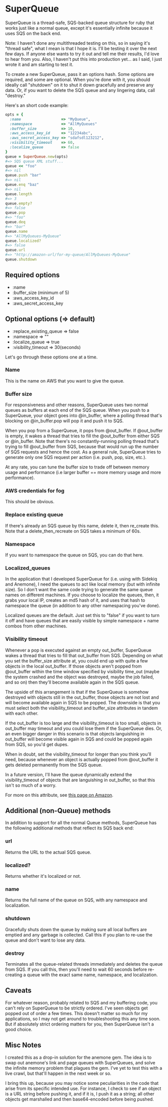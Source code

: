 SuperQueue
==========

SuperQueue is a thread-safe, SQS-backed queue structure for ruby that works just like a normal queue, except it's essentially infinite because it uses SQS on the back end.

Note: I haven't done any multithreaded testing on this, so in saying
it's "thread safe", what I mean is that I hope it is. I'll be testing it
over the next few days. If anyone else wants to try it out and tell me
their results, I'd love to hear from you. Also, I haven't put this into
production yet... as I said, I just wrote it and am starting to test it.

To create a new SuperQueue, pass it an options hash. Some options are required,
and some are optional. When you're done with it, you should ideally call
"shutdown" on it to shut it down gracefully and preserve any data. Or,
if you want to delete the SQS queue and any lingering data, call
"destroy." 

Here's an short code example:

```ruby
opts = {
  :name                  => "MyQueue",
  :namespace             => "AllMyQueues"
  :buffer_size           => 10,
  :aws_access_key_id     => "12234abc",
  :aws_secret_access_key => "sdafsdl123212",
  :visibility_timeout    => 60,
  :localize_queue        => false
}
queue = SuperQueue.new(opts)
#=> SQS queue XML stuff...
queue << "foo"
#=> nil
queue.push "bar"
#=> nil
queue.enq "baz"
#=> nil
queue.length
#=> 3
queue.empty?
#=> false
queue.pop
#=> "foo"
queue.deq
#=> "bar"
queue.name
#=> "AllMyQueues-MyQueue"
queue.localized?
#=> false
queue.url
#=> "http://amazon-url/for-my-queue/AllMyQueues-MyQueue"
queue.shutdown
```

## Required options
* :name
* :buffer_size (minimum of 5)
* :aws_access_key_id
* :aws_secret_access_key

## Optional options (=> default)
* :replace_existing_queue => false
* :namespace => ""
* :localize_queue => true
* :visibility_timeout => 30(seconds)

Let's go through these options one at a time.

### Name
This is the name on AWS that you want to give the queue. 

### Buffer size
For responsiveness and other reasons, SuperQueue uses two normal queues
as buffers at each end of the SQS queue. When you push to a SuperQueue,
your object goes into @in_buffer, where a polling thread that's blocking
on @in_buffer.pop will pop it and push it to SQS.

When you pop from a SuperQueue, it pops from @out_buffer. If @out_buffer
is empty, it wakes a thread that tries to fill the @out_buffer from either SQS or
@in_buffer. Note that there's no constantly-running polling thread that's trying
to fill @out_buffer from SQS, because that would run up the number of SQS
requests and hence the cost. As a general rule, SuperQueue tries to generate only one SQS
request per action (i.e. push, pop, size, etc.).

At any rate, you can tune the buffer size to trade off between memory
usage and performance (i.e larger buffer == more memory usage and more
performance).

### AWS credentials for fog
This should be obvious.

### Replace existing queue
If there's already an SQS queue by this name, delete it, then re_create
this. Note that a delete_then_recreate on SQS takes a minimum of 60s.

### Namespace
If you want to namespace the queue on SQS, you can do that here.

### Localized_queues
In the application that I developed SuperQueue for (i.e. using with
Sidekiq and Anemone), I need the queues to act like local memory (but
with infinite size). So I don't want
the same code trying to generate the same queue names on different
machines. If you choose to localize the queues, then, it grabs your
local IP, creates an md5 hash of it, and uses that hash to namespace the
queue (in addition to any other namespacing you've done).

Localized queues are the default. Just set this to "false" if you want
to turn it off and have queues that are easily visible by simple
namespace + name combos from other machines.

### Visibility timeout 
Whenever a pop is executed against an empty out_buffer, SuperQueue wakes
a thread that tries to fill that out_buffer from SQS. Depending on what
you set the buffer_size attribute at, you could end up with quite a few
objects in the local out_buffer. If those objects aren't popped from
@out_buffer within the time window specified by visibility time_out
(maybe the system crashed and the object was destroyed, maybe the job
failed, and so on) then they'll become available again in the SQS queue.

The upside of this arrangement is that if the SuperQueue is somehow destroyed
with objects still in the out_buffer, those objects are not
lost and will become available again in SQS to be popped. The downside is that you must select both the visibility_timeout
and buffer_size attributes in tandem with each other.

If the out_buffer
is too large and the visibility_timeout is too small, objects in
out_buffer may timeout and you could lose them if the
SuperQueue dies. Or, an even bigger danger in this scenario is that
objects languishing in out_buffer will become
visible again in SQS and could be popped again from SQS, so you'd get dupes.

When in doubt, set the visibility_timeout for longer than you think
you'll need, because whenever an object is actually popped from @out_buffer it gets
deleted permanently from the SQS queue.

In a future version, I'll have the queue dynamically extend the
visibility_timeout of objects that are languishing in out_buffer, so
that this isn't so much of a worry.

For more on this attribute, see [this page on
Amazon](http://docs.aws.amazon.com/AWSSimpleQueueService/latest/SQSDeveloperGuide/AboutVT.html).

## Additional (non-Queue) methods
In addition to support for all the normal Queue methods, SuperQueue has
the following additional methods that reflect its SQS back end:

### url
Returns the URL to the actual SQS queue.

### localized?
Returns whether it's localized or not.

### name
Returns the full name of the queue on SQS, with any namespace and
localization.

### shutdown
Gracefully shuts down the queue by making sure all local buffers are
emptied and any garbage is collected. Call this if you plan to re-use
the queue and don't want to lose any data.

### destroy
Terminates all the queue-related threads immediately and deletes the
queue from SQS. If you call this, then you'll need to wait 60 seconds
before re-creating a queue with the exact same name, namespace, and
localization.

## Caveats
For whatever reason, probably related to SQS and my buffering code, you
can't rely on SuperQueue to be strictly ordered. I've seen objects get
popped out of order a few times. This doesn't matter so much for my
applications, so I may not get around to troubleshooting this any time
soon. But if absolutely strict ordering matters for you, then SuperQueue isn't a
good choice.

## Misc Notes
I created this as a drop-in solution for the anemone gem. The idea is to
swap out anemone's link and page queues with SuperQueues, and solve the
infinite memory problem that plagues the gem. I've yet to test this with
a live crawl, but that'll happen in the next week or so.

I bring this up, because you may notice some peculiarities in the code
that arise from its specific intended use. For instance, I check to see
if an object is a URL string before pushing it, and if it is, I push it
as a string; all other objects get marshalled and then base64-encoded
before being pushed.
